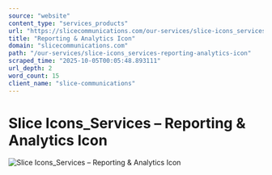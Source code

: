 ```yaml
---
source: "website"
content_type: "services_products"
url: "https://slicecommunications.com/our-services/slice-icons_services-reporting-analytics-icon"
title: "Reporting & Analytics Icon"
domain: "slicecommunications.com"
path: "/our-services/slice-icons_services-reporting-analytics-icon"
scraped_time: "2025-10-05T00:05:48.893111"
url_depth: 2
word_count: 15
client_name: "slice-communications"
---
```


# Slice Icons_Services – Reporting & Analytics Icon

![Slice Icons_Services – Reporting & Analytics Icon](https://slicecommunications.com/wp-content/uploads/2019/10/Slice-Icons_Services-Reporting-Analytics-Icon.png)